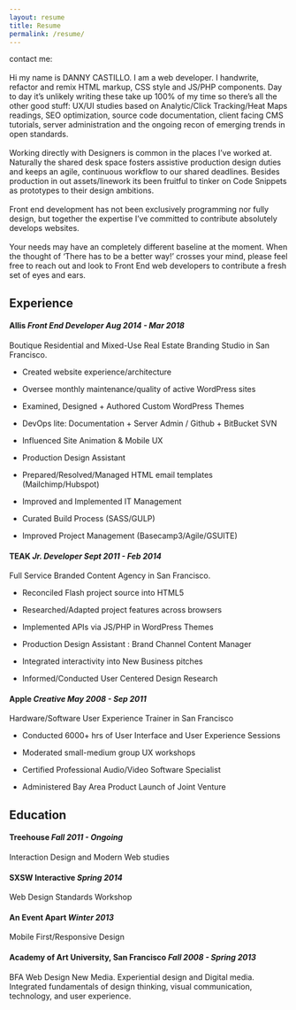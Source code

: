 ```yaml
---
layout: resume
title: Resume
permalink: /resume/
---
```


<div class="resume__pic"></div>

<p class="intro">contact me: <a class="resume__link" rel="nofollow"><span class="resume__email"></span></a><br><br>
Hi my name is DANNY CASTILLO. I am a web developer. I handwrite, refactor and remix HTML markup, CSS style and JS/PHP components. Day to day it’s unlikely writing these take up 100% of my time so there’s all the other good stuff: UX/UI studies based on Analytic/Click Tracking/Heat Maps readings, SEO optimization, source code documentation, client facing CMS tutorials, server administration and the ongoing recon of emerging trends in open standards.<br><br>
Working directly with Designers is common in the places I’ve worked at. Naturally the shared desk space fosters assistive production design duties and keeps an agile, continuous workflow to our shared deadlines. Besides production in out assets/linework its been fruitful to tinker on Code Snippets as prototypes to their design ambitions. <br><br>
Front end development has not been exclusively programming nor fully design, but together the expertise I’ve committed to contribute absolutely develops websites. <br><br>
Your needs may have an completely different baseline at the moment. When the thought of ‘There has to be a better way!’ crosses your mind, please feel free to reach out and look to Front End web developers to contribute a fresh set of eyes and ears.
</p>

<div class="resume__pic--mood one"></div>
<div class="resume__pic--mood two"></div>

<h2 id="experience">Experience</h2>

<h4 id="allis--aug-2014---mar-2018">Allis <em>Front End Developer Aug 2014 - Mar 2018</em></h4>

<p>Boutique Residential and Mixed-Use Real Estate Branding Studio in San Francisco.</p>

<ul>
  <li>
    <p>Created website experience/architecture</p>
  </li>
  <li>
    <p>Oversee monthly maintenance/quality of active WordPress sites</p>
  </li>
  <li>
    <p>Examined, Designed + Authored Custom WordPress Themes</p>
  </li>
  <li>
    <p>DevOps lite: Documentation + Server Admin / Github + BitBucket SVN</p>
  </li>
  <li>
	  <p>Influenced Site Animation & Mobile UX</p>
  </li>
  <li>
    <p>Production Design Assistant</p>
  </li>
  <li>
    <p>Prepared/Resolved/Managed HTML email templates (Mailchimp/Hubspot)</p>
  </li>
  <li>
    <p>Improved and Implemented IT Management</p>
  </li>
  <li>
    <p>Curated Build Process (SASS/GULP)</p>
  </li>
    <li>
    <p>Improved Project Management (Basecamp3/Agile/GSUITE)</p>
  </li>
</ul>

<h4 id="teak--sept-2011---feb-2014">TEAK <em>Jr. Developer Sept 2011 - Feb 2014</em></h4>

<p>Full Service Branded Content Agency in San Francisco.</p>

<ul>
  <li>
    <p>Reconciled Flash project source into HTML5</p>
  </li>
  <li>
    <p>Researched/Adapted project features across browsers</p>
  </li>
  <li>
    <p>Implemented APIs via JS/PHP in WordPress Themes</p>
  </li>
  <li>
    <p>Production Design Assistant : Brand Channel Content Manager</p>
  </li>
  <li>
    <p>Integrated interactivity into New Business pitches</p>
  </li>
  <li>
    <p>Informed/Conducted User Centered Design Research</p>
  </li>
</ul>

<h4 id="apple--may-2008---sep-2011">Apple <em>Creative May 2008 - Sep 2011</em></h4>

<p>Hardware/Software User Experience Trainer in San Francisco</p>

<ul>
  <li>
    <p>Conducted 6000+ hrs of User Interface and User Experience Sessions</p>
  </li>
  <li>
    <p>Moderated small-medium group UX workshops</p>
  </li>
  <li>
	<p>Certified Professional Audio/Video Software Specialist</p>
  </li>
  <li>
    <p>Administered Bay Area Product Launch of Joint Venture</p>
  </li>
</ul>

<h2 id="education">Education</h2>

<h4 id="treehouse--fall-2011---ongoing">Treehouse <em>Fall 2011 - Ongoing</em></h4>

<p>Interaction Design and Modern Web studies</p>

<h4 id="sxsw-interactive--spring-2014">SXSW Interactive <em>Spring 2014</em></h4>

<p>Web Design Standards Workshop</p>

<h4 id="an-event-apart--winter-2013">An Event Apart <em>Winter 2013</em></h4>

<p>Mobile First/Responsive Design</p>

<h4 id="academy-of-art-university--fall-2008---spring-2013">Academy of Art University, San Francisco <em>Fall 2008 - Spring 2013</em></h4>

<p>BFA Web Design New Media. Experiential design and Digital media. Integrated fundamentals of design thinking, visual communication, technology, and user experience.</p>
